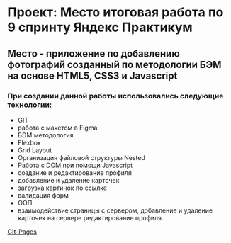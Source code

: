 # Проект: Место итоговая работа по 9 спринту Яндекс Практикум

## Место - приложение по добавлению фотографий созданный по методологии БЭМ на основе HTML5, CSS3 и Javascript

### При создании данной работы использовались следующие технологии:

* GIT
* работа с макетом в Figma
* БЭМ методология
* Flexbox
* Grid Layout
* Организация файловой структуры Nested
* Работа с DOM при помощи Javascript
* создание и редактирование профиля
* добавление и удаление карточек
* загрузка картинок по ссылке
* валидация форм
* ООП
* взаимодействие страницы с сервером, добавление и удаление карточек на сервере редактирование профиля.





[GIt-Pages](https://maksimparshin.github.io/mesto/)
